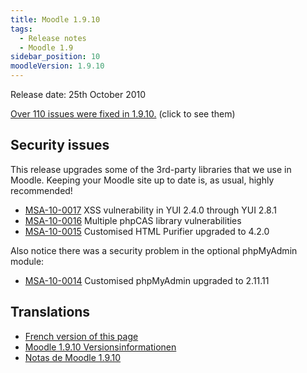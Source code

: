 ```yaml
---
title: Moodle 1.9.10
tags:
  - Release notes
  - Moodle 1.9
sidebar_position: 10
moodleVersion: 1.9.10
---
```

Release date: 25th October 2010

[Over 110 issues were fixed in 1.9.10.](http://moodle.atlassian.net/browse/MDL/fixforversion/10407)  (click to see them)

## Security issues

This release upgrades some of the 3rd-party libraries that we use in Moodle.  Keeping your Moodle site up to date is, as usual, highly recommended!

- [MSA-10-0017](http://moodle.org/mod/forum/discuss.php?d=160910) XSS vulnerability in YUI 2.4.0 through YUI 2.8.1
- [MSA-10-0016](http://moodle.org/mod/forum/discuss.php?d=160857) Multiple phpCAS library vulnerabilities
- [MSA-10-0015](http://moodle.org/mod/forum/discuss.php?d=160858) Customised HTML Purifier upgraded to 4.2.0

Also notice there was a security problem in the optional phpMyAdmin module:

- [MSA-10-0014](http://moodle.org/mod/forum/discuss.php?d=160811) Customised phpMyAdmin upgraded to 2.11.11

## Translations

- [French version of this page](https://docs.moodle.org/19/fr/Notes_de_mise_à_jour_de_Moodle_1.9.10)
- [Moodle 1.9.10 Versionsinformationen](https://docs.moodle.org/de/_Moodle_1.9.10_Versionsinformationen)
- [Notas de Moodle 1.9.10](https://docs.moodle.org/es/_Notas_de_Moodle_1.9.10)

